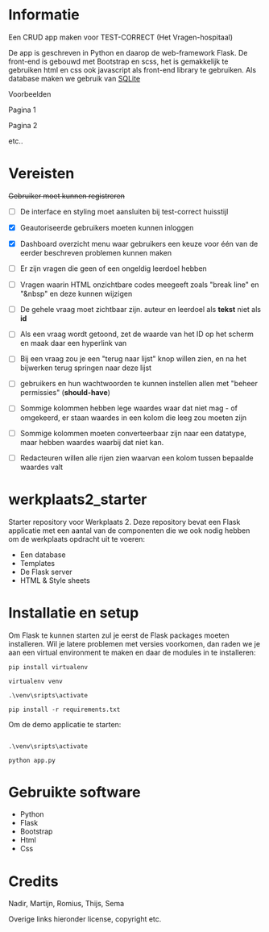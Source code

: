 # Informatie

Een CRUD app maken voor TEST-CORRECT (Het Vragen-hospitaal) 

De app is geschreven in Python en daarop de web-framework Flask. De front-end is gebouwd met Bootstrap en scss, het is gemakkelijk te gebruiken html en css ook javascript als front-end library te gebruiken. Als database maken we gebruik van [SQLite](https://www.sqlite.org/index.html) 

Voorbeelden

Pagina 1

Pagina 2

etc..

# Vereisten

~~Gebruiker moet kunnen registreren~~
- [ ] De interface en styling moet aansluiten bij test-correct huisstijl
- [x] Geautoriseerde gebruikers moeten kunnen inloggen
- [x] Dashboard overzicht menu waar gebruikers een keuze voor één van de eerder beschreven problemen kunnen maken
- [ ] Er zijn vragen die geen of een ongeldig leerdoel hebben
- [ ] Vragen waarin HTML onzichtbare codes meegeeft zoals "break line" en "&nbsp" en deze kunnen wijzigen
- [ ] De gehele vraag moet zichtbaar zijn. auteur en leerdoel als <b>tekst</b> niet als <b>id</b>
- [ ] Als een vraag wordt getoond, zet de waarde van het ID op het scherm en maak daar een hyperlink van
- [ ] Bij een vraag zou je een "terug naar lijst" knop willen zien, en na het bijwerken terug springen naar deze lijst
- [ ] gebruikers en hun wachtwoorden te kunnen instellen allen met "beheer permissies" (<b>should-have</b>)
- [ ] Sommige kolommen hebben lege waardes waar dat niet mag - of omgekeerd, er staan waardes in een kolom die leeg zou moeten zijn
- [ ] Sommige kolommen moeten converteerbaar zijn naar een datatype, maar hebben waardes waarbij dat niet kan.
- [ ] Redacteuren willen alle rijen zien waarvan een kolom tussen bepaalde waardes valt


# werkplaats2_starter
Starter repository voor Werkplaats 2. Deze repository bevat een Flask applicatie met een aantal van de componenten die we ook nodig hebben om de werkplaats opdracht uit te voeren: 
- Een database
- Templates
- De Flask server
- HTML & Style sheets

# Installatie en setup
Om Flask te kunnen starten zul je eerst de Flask packages moeten installeren. Wil je latere problemen met versies voorkomen, dan raden we je aan een virtual environment te maken en daar de modules in te 
installeren:  

```
pip install virtualenv

virtualenv venv

.\venv\sripts\activate

pip install -r requirements.txt

```
Om de demo applicatie te starten: 
``` 

.\venv\sripts\activate

python app.py
```

# Gebruikte software
- Python
- Flask
- Bootstrap
- Html
- Css

# Credits

Nadir, Martijn, Romius, Thijs, Sema

Overige links hieronder license, copyright etc.
